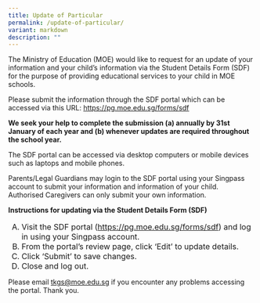 ```yaml
---
title: Update of Particular
permalink: /update-of-particular/
variant: markdown
description: ""
---
```

<p>The Ministry of Education (MOE) would like to request for an update of your information and your child’s information via the Student Details Form (SDF) for the purpose of providing educational services to your child in MOE schools.</p>

<p>Please submit the information through the SDF portal which can be accessed via this URL: <a href="https://pg.moe.edu.sg/forms/sdf">https://pg.moe.edu.sg/forms/sdf</a></p> 

<p><b>We seek your help to complete the submission (a) annually by 31st January of each year and (b) whenever updates are required throughout the school year.</b></p>

<p>The SDF portal can be accessed via desktop computers or mobile devices such as laptops and mobile phones.</p>

<p>Parents/Legal Guardians may login to the SDF portal using your Singpass account to submit your information and information of your child. Authorised Caregivers can only submit your own information.</p>

<p><strong>Instructions for updating via the Student Details Form (SDF)</strong></p>
<ol style="font-size: 16px; margin-bottom: 10px;" type="A">
    <li>Visit the SDF portal (<a href="https://pg.moe.edu.sg/forms/sdf">https://pg.moe.edu.sg/forms/sdf</a>) and log in using your Singpass account.</li>
    <li>From the portal’s review page, click ‘Edit’ to update details.</li>
    <li>Click ‘Submit’ to save changes.</li>
    <li>Close and log out.</li>
</ol>
<p>Please email <a href="mailto:tkgs@moe.edu.sg">tkgs@moe.edu.sg</a> if you encounter any problems accessing the portal. Thank you.</p>